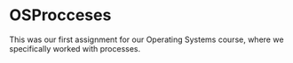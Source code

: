 # OSProcceses
This was our first assignment for our Operating Systems course, where we specifically worked with processes.
